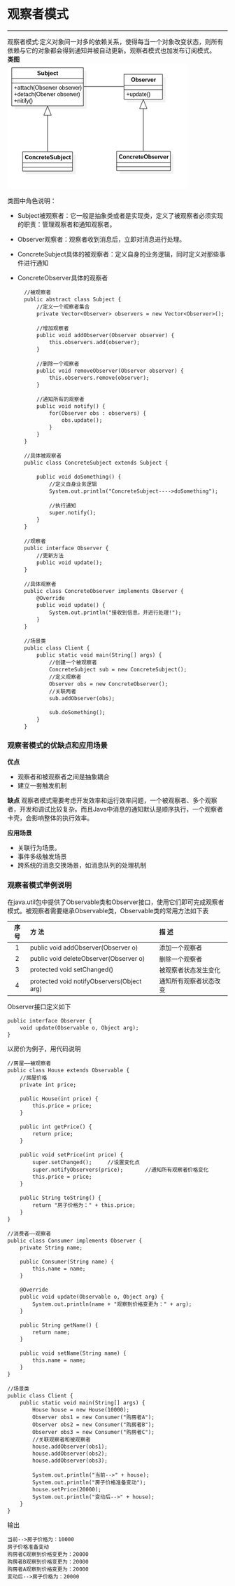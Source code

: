 # 观察者模式
---
观察者模式:定义对象间一对多的依赖关系，使得每当一个对象改变状态，则所有依赖与它的对象都会得到通知并被自动更新。观察者模式也加发布订阅模式。<br>
**类图**<br>
![](observer.jpg)

类图中角色说明：
- Subject被观察者：它一般是抽象类或者是实现类，定义了被观察者必须实现的职责：管理观察者和通知观察者。
- Observer观察者：观察者收到消息后，立即对消息进行处理。
- ConcreteSubject具体的被观察者：定义自身的业务逻辑，同时定义对那些事件进行通知
- ConcreteObserver具体的观察者


        //被观察者
        public abstract class Subject {
            //定义一个观察者集合
            private Vector<Observer> observers = new Vector<Observer>();

            //增加观察者
            public void addObserver(Observer observer) {
                this.observers.add(observer);
            }

            //删除一个观察者
            public void removeObserver(Observer observer) {
                this.observers.remove(observer);
            }

            //通知所有的观察者
            public void notify() {
                for(Observer obs : observers) {
                    obs.update();
                }
            }
        }

        //具体被观察者
        public class ConcreteSubject extends Subject {

            public void doSomething() {
                //定义自身业务逻辑
                System.out.println("ConcreteSubject---->doSomething");

                //执行通知
                super.notify();
            }
        }

        //观察者
        public interface Observer {
            //更新方法
            public void update();
        }

        //具体观察者
        public class ConcreteObserver implements Observer {
            @Override
            public void update() {
                System.out.println("接收到信息，并进行处理!");
            }
        }

        //场景类
        public class Client {
            public static void main(String[] args) {
                //创建一个被观察者
                ConcreteSubject sub = new ConcreteSubject();
                //定义观察者
                Observer obs = new ConcreteObserver();
                //关联两者
                sub.addObserver(obs);

                sub.doSomething();
            }
        }
        
### 观察者模式的优缺点和应用场景
**优点**
- 观察者和被观察者之间是抽象耦合
- 建立一套触发机制

**缺点**
观察者模式需要考虑开发效率和运行效率问题，一个被观察者、多个观察者，开发和调试比较复杂。而且Java中消息的通知默认是顺序执行，一个观察者卡壳，会影响整体的执行效率。

**应用场景**
- 关联行为场景。
- 事件多级触发场景
- 跨系统的消息交换场景，如消息队列的处理机制

### 观察者模式举例说明
在java.util包中提供了Observable类和Observer接口，使用它们即可完成观察者模式。被观察者需要继承Observable类，Observable类的常用方法如下表

| 序 号 | 方  法 | 描 述 |
|:----:|:------|:-----|
|1|public void addObserver(Observer o)|添加一个观察者|
|2|public void deleteObserver(Observer o)|删除一个观察者|
|3|protected void setChanged()|被观察者状态发生变化|
|4|protected void notifyObservers(Object arg)|通知所有观察者状态改变|
Observer接口定义如下

    public interface Observer {
        void update(Observable o, Object arg);
    }
以房价为例子，用代码说明

	//房屋——被观察者
	public class House extends Observable {
    	//房屋价格
        private int price;

        public House(int price) {
            this.price = price;
        }

        public int getPrice() {
            return price;
        }

        public void setPrice(int price) {
            super.setChanged();		//设置变化点
            super.notifyObservers(price); 		//通知所有观察者价格变化
            this.price = price;
        }

        public String toString() {
            return "房子价格为：" + this.price;
        }
    }
    
    //消费者——观察者
    public class Consumer implements Observer {
        private String name;

        public Consumer(String name) {
            this.name = name;
        }

        @Override
        public void update(Observable o, Object arg) {
            System.out.println(name + "观察到价格变更为：" + arg);
        }

        public String getName() {
            return name;
        }

        public void setName(String name) {
            this.name = name;
        }
    }
    
    //场景类
    public class Client {
        public static void main(String[] args) {
            House house = new House(10000);
            Observer obs1 = new Consumer("购房者A");
            Observer obs2 = new Consumer("购房者B");
            Observer obs3 = new Consumer("购房者C");
			//关联观察者和被观察者
            house.addObserver(obs1);
            house.addObserver(obs2);
            house.addObserver(obs3);

            System.out.println("当前-->" + house);
            System.out.println("房子价格准备变动");
            house.setPrice(20000);
            System.out.println("变动后-->" + house);
        }
    }
    
输出

	当前-->房子价格为：10000
    房子价格准备变动
    购房者C观察到价格变更为：20000
    购房者B观察到价格变更为：20000
    购房者A观察到价格变更为：20000
    变动后-->房子价格为：20000
    